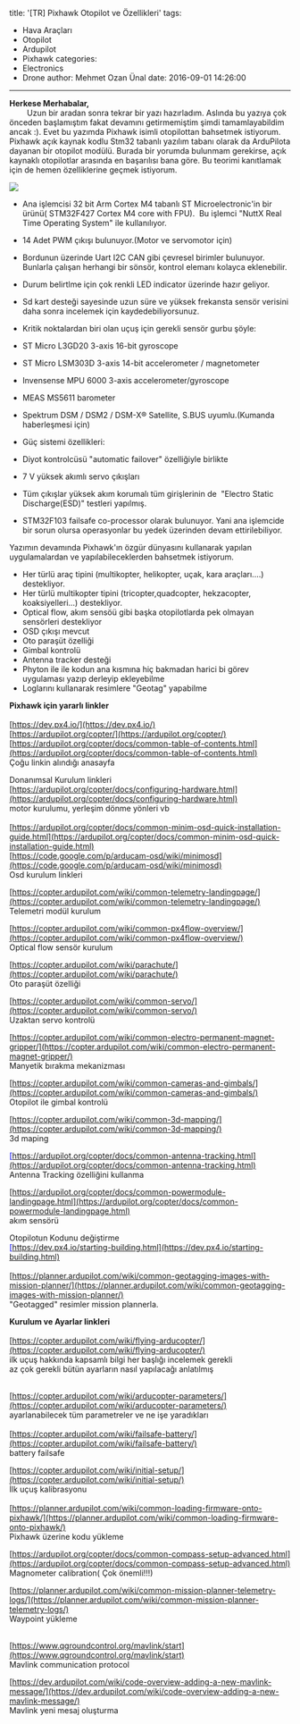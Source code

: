 title: '[TR] Pixhawk Otopilot ve Özellikleri'
tags:
  - Hava Araçları
  - Otopilot
  - Ardupilot
  - Pixhawk
categories:
  - Electronics
  - Drone
author: Mehmet Ozan Ünal
date: 2016-09-01 14:26:00
---
**Herkese Merhabalar,**  
        Uzun bir aradan sonra tekrar bir yazı hazırladım. Aslında bu yazıya çok önceden başlamıştım fakat devamını getirmemiştim şimdi tamamlayabildim ancak :). Evet bu yazımda Pixhawk isimli otopilottan bahsetmek istiyorum. Pixhawk açık kaynak kodlu Stm32 tabanlı yazılım tabanı olarak da ArduPilota dayanan bir otopilot modülü. Burada bir yorumda bulunmam gerekirse, açık kaynaklı otopilotlar arasında en başarılısı bana göre. Bu teorimi kanıtlamak için de hemen özelliklerine geçmek istiyorum.  

  

![](https://4.bp.blogspot.com/-p4zpkVZrQWU/V8faC6OGbjI/AAAAAAAAc_U/rx-zCY8cZksKXnRpi2GC8lY-b-aB_MA_ACLcB/s640/pic-prod-pixhawk1.jpg)

*   Ana işlemcisi 32 bit Arm Cortex M4 tabanlı ST Microelectronic'in bir ürünü( STM32F427 Cortex M4 core with FPU).  Bu işlemci "NuttX Real Time Operating System" ile kullanılıyor. 

*   14 Adet PWM çıkışı bulunuyor.(Motor ve servomotor için)

*   Bordunun üzerinde Uart I2C CAN gibi çevresel birimler bulunuyor. Bunlarla çalışan herhangi bir sönsör, kontrol elemanı kolayca eklenebilir. 

*   Durum belirtlme için çok renkli LED indicator üzerinde hazır geliyor.

*   Sd kart desteği sayesinde uzun süre ve yüksek frekansta sensör verisini daha sonra incelemek için kaydedebiliyorsunuz.

*   Kritik noktalardan biri olan uçuş için gerekli sensör gurbu şöyle:

*   ST Micro L3GD20 3-axis 16-bit gyroscope

*   ST Micro LSM303D 3-axis 14-bit accelerometer / magnetometer

*   Invensense MPU 6000 3-axis accelerometer/gyroscope

*   MEAS MS5611 barometer

*   Spektrum DSM / DSM2 / DSM-X® Satellite, S.BUS uyumlu.(Kumanda haberleşmesi için)

*   Güç sistemi özellikleri:

*   Diyot kontrolcüsü "automatic failover" özelliğiyle birlikte

*   7 V yüksek akımlı servo çıkışları

*   Tüm çıkışlar yüksek akım korumalı tüm girişlerinin de  "Electro Static Discharge(ESD)" testleri yapılmış.

*   STM32F103 failsafe co-processor olarak bulunuyor. Yani ana işlemcide bir sorun olursa operasyonlar bu yedek üzerinden devam ettirilebiliyor.

Yazımın devamında Pixhawk'ın özgür dünyasını kullanarak yapılan uygulamalardan ve yapılabileceklerden bahsetmek istiyorum.  

*   Her türlü araç tipini (multikopter, helikopter, uçak, kara araçları....) destekliyor.
*   Her türlü multikopter tipini (tricopter,quadcopter, hekzacopter, koaksiyelleri...) destekliyor.
*   Optical flow, akım sensöü gibi başka otopilotlarda pek olmayan sensörleri destekliyor
*   OSD çıkışı mevcut
*   Oto paraşüt özelliği
*   Gimbal kontrolü
*   Antenna tracker desteği
*   Phyton ile ile kodun ana kısmına hiç bakmadan harici bi görev uygulaması yazıp derleyip ekleyebilme
*   Loglarını kullanarak resimlere "Geotag" yapabilme

**Pixhawk için yararlı linkler**  
[  
](https://www.blogger.com/goog_469727306)[https://dev.px4.io/](https://dev.px4.io/)  
[https://ardupilot.org/copter/](https://ardupilot.org/copter/)  
[https://ardupilot.org/copter/docs/common-table-of-contents.html](https://ardupilot.org/copter/docs/common-table-of-contents.html)  
Çoğu linkin alındığı anasayfa  

Donanımsal Kurulum linkleri  
[https://ardupilot.org/copter/docs/configuring-hardware.html](https://ardupilot.org/copter/docs/configuring-hardware.html)  
motor kurulumu, yerleşim dönme yönleri vb  
[  
](https://www.blogger.com/goog_469727340)[https://ardupilot.org/copter/docs/common-minim-osd-quick-installation-guide.html](https://ardupilot.org/copter/docs/common-minim-osd-quick-installation-guide.html)  
[https://code.google.com/p/arducam-osd/wiki/minimosd](https://code.google.com/p/arducam-osd/wiki/minimosd)  
Osd kurulum linkleri  

[https://copter.ardupilot.com/wiki/common-telemetry-landingpage/](https://copter.ardupilot.com/wiki/common-telemetry-landingpage/)  
Telemetri modül kurulum  

[https://copter.ardupilot.com/wiki/common-px4flow-overview/](https://copter.ardupilot.com/wiki/common-px4flow-overview/)  
Optical flow sensör kurulum  

[https://copter.ardupilot.com/wiki/parachute/](https://copter.ardupilot.com/wiki/parachute/)  
Oto paraşüt özelliği  

[https://copter.ardupilot.com/wiki/common-servo/](https://copter.ardupilot.com/wiki/common-servo/)  
Uzaktan servo kontrolü  

[https://copter.ardupilot.com/wiki/common-electro-permanent-magnet-gripper/](https://copter.ardupilot.com/wiki/common-electro-permanent-magnet-gripper/)  
Manyetik bırakma mekanizması  

[https://copter.ardupilot.com/wiki/common-cameras-and-gimbals/](https://copter.ardupilot.com/wiki/common-cameras-and-gimbals/)  
Otopilot ile gimbal kontrolü  

[https://copter.ardupilot.com/wiki/common-3d-mapping/](https://copter.ardupilot.com/wiki/common-3d-mapping/)  
3d maping  

<span style="color: #0000ee;"><u>[https://ardupilot.org/copter/docs/common-antenna-tracking.html](https://ardupilot.org/copter/docs/common-antenna-tracking.html)</u></span>  
Antenna Tracking özelliğini kullanma  

[https://ardupilot.org/copter/docs/common-powermodule-landingpage.html](https://ardupilot.org/copter/docs/common-powermodule-landingpage.html)  
akım sensörü  

Otopilotun Kodunu değiştirme  
<span style="color: #0000ee;"><u>[https://dev.px4.io/starting-building.html](https://dev.px4.io/starting-building.html)</u></span>  
[  
](https://www.blogger.com/goog_543916667)[https://planner.ardupilot.com/wiki/common-geotagging-images-with-mission-planner/](https://planner.ardupilot.com/wiki/common-geotagging-images-with-mission-planner/)  
"Geotagged" resimler mission plannerla.  

**Kurulum ve Ayarlar linkleri**  
[  
](https://www.blogger.com/goog_543916669)[https://copter.ardupilot.com/wiki/flying-arducopter/](https://copter.ardupilot.com/wiki/flying-arducopter/)  
ilk uçuş hakkında kapsamlı bilgi her başlığı incelemek gerekli  
az çok gerekli bütün ayarların nasıl yapılacağı anlatılmış  

[  
](https://www.blogger.com/goog_543916675)[https://copter.ardupilot.com/wiki/arducopter-parameters/](https://copter.ardupilot.com/wiki/arducopter-parameters/)  
ayarlanabilecek tüm parametreler ve ne işe yaradıkları  
[  
](https://www.blogger.com/goog_543916679)[https://copter.ardupilot.com/wiki/failsafe-battery/](https://copter.ardupilot.com/wiki/failsafe-battery/)  
battery failsafe  

[https://copter.ardupilot.com/wiki/initial-setup/](https://copter.ardupilot.com/wiki/initial-setup/)  
İlk uçuş kalibrasyonu  
[  
](https://www.blogger.com/goog_543916683)[https://planner.ardupilot.com/wiki/common-loading-firmware-onto-pixhawk/](https://planner.ardupilot.com/wiki/common-loading-firmware-onto-pixhawk/)  
Pixhawk üzerine kodu yükleme  

[https://ardupilot.org/copter/docs/common-compass-setup-advanced.html](https://ardupilot.org/copter/docs/common-compass-setup-advanced.html)  
Magnometer calibration( Çok önemli!!!)  

[https://planner.ardupilot.com/wiki/common-mission-planner-telemetry-logs/](https://planner.ardupilot.com/wiki/common-mission-planner-telemetry-logs/)  
Waypoint yükleme  

[  
](https://www.blogger.com/goog_543916695)[https://www.qgroundcontrol.org/mavlink/start](https://www.qgroundcontrol.org/mavlink/start)  
Mavlink communication protocol  

[https://dev.ardupilot.com/wiki/code-overview-adding-a-new-mavlink-message/](https://dev.ardupilot.com/wiki/code-overview-adding-a-new-mavlink-message/)  
Mavlink yeni mesaj oluşturma  
